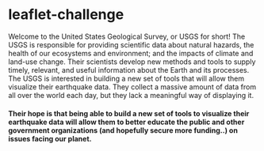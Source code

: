 # leaflet-challenge

Welcome to the United States Geological Survey, or USGS for short! The USGS is responsible for providing scientific data about natural hazards, the health of our ecosystems and environment; and the impacts of climate and land-use change. Their scientists develop new methods and tools to supply timely, relevant, and useful information about the Earth and its processes. The USGS is interested in building a new set of tools that will allow them visualize their earthquake data. They collect a massive amount of data from all over the world each day, but they lack a meaningful way of displaying it. 
#### Their hope is that being able to build a new set of tools to visualize their earthquake data will allow them to better educate the public and other government organizations (and hopefully secure more funding..) on issues facing our planet.

